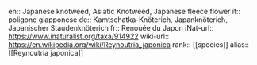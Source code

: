 

en:: Japanese knotweed, Asiatic Knotweed, Japanese fleece flower
it:: poligono giapponese
de:: Kamtschatka-Knöterich, Japanknöterich, Japanischer Staudenknöterich
fr:: Renouée du Japon
iNat-url:: https://www.inaturalist.org/taxa/914922
wiki-url:: https://en.wikipedia.org/wiki/Reynoutria_japonica
rank:: [[species]]
alias:: [[Reynoutria japonica]]